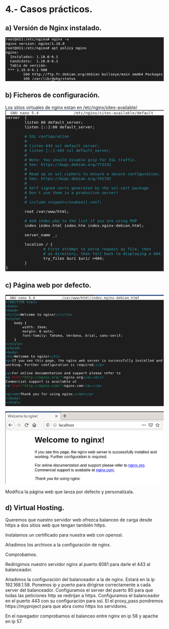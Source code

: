 # 4.- Casos prácticos.

## a) Versión de Nginx instalado.
![imagen](https://github.com/mikkgh/nginx/blob/main/imagenes/version.png)

## b) Ficheros de configuración.
Los sitios virtuales de nginx estan en /etc/nginx/sites-available/
![imagen](https://github.com/mikkgh/nginx/blob/main/imagenes/configuracion.png)

## c) Página web por defecto.
![imagen](https://github.com/mikkgh/nginx/blob/main/imagenes/web_defecto.png)

![imagen](https://github.com/mikkgh/nginx/blob/main/imagenes/web_defecto1.png)

Modifica la página web que lanza por defecto y personalízala.

## d) Virtual Hosting.
Queremos que nuestro servidor web ofrezca balanceo de carga desde https  a dos sitios web que tengan también https.

Instalamos un certificado para nuestra web con openssl.

Añadimos los archivos a la configuración de nginx.

Comprobamos.

Redirigimos nuestro servidor nginx al puerto 8081 para darle el 443 al balanceador.

Añadimos la configuración del balanceador a la de nginx. Estará en la ip 192.168.1.58.
Ponemos ip y puerto para dirigirse correctamente a cada server del balanceador.
Configuramos el server del puerto 80 para que todas las peticiones http se redirijan a https.
Configuramos el balanceador en el puerto 443 con su configuración para ssl.
El el proxy_pass pondremos https://myproject para que abra como https los servidores. 

En el navegador comprobamos el balanceo entre nginx en ip 58 y apache en ip 57.

